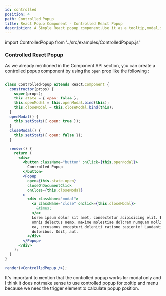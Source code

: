 ```yaml
---
id: controlled
position: 4
path: Controlled Popup
title: React Popup Component - Controlled React Popup
description: A Simple React popup component.Use it as a tooltip,modal,sub-menu and match more, In this Tuto, we introduce how you can create a controlled popup, so you can control you popup state completely ...
---
```


import ControlledPopup from '../src/examples/ControlledPopup.js'

### Controlled React Popup

As we already mentioned in the Component API section, you can create a controlled popup component by using the `open` prop like the following :

```jsx live=true

class ControlledPopup extends React.Component {
  constructor(props) {
    super(props);
    this.state = { open: false };
    this.openModal = this.openModal.bind(this);
    this.closeModal = this.closeModal.bind(this);
  }
  openModal() {
    this.setState({ open: true });
  }
  closeModal() {
    this.setState({ open: false });
  }

  render() {
    return (
      <div>
        <button className="button" onClick={this.openModal}>
          Controlled Popup
        </button>
        <Popup
          open={this.state.open}
          closeOnDocumentClick
          onClose={this.closeModal}
        >
          <div className="modal">
            <a className="close" onClick={this.closeModal}>
              &times;
            </a>
            Lorem ipsum dolor sit amet, consectetur adipisicing elit. Beatae magni
            omnis delectus nemo, maxime molestiae dolorem numquam mollitia, voluptate
            ea, accusamus excepturi deleniti ratione sapiente! Laudantium, aperiam
            doloribus. Odit, aut.
          </div>
        </Popup>
      </div>
    );
  }
}

render(<ControlledPopup />);
```

It's important to mention that the controlled popup works for modal only and I think it does not make sense to use controlled popup for tooltip and menu because we need the trigger element to calculate popup position.
